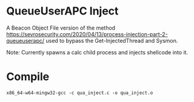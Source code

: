 # QueueUserAPC Inject

A Beacon Object File version of the method https://sevrosecurity.com/2020/04/13/process-injection-part-2-queueuserapc/ used to bypass the Get-InjectedThread and Sysmon.

Note: Currently spawns a calc child process and injects shellcode into it.



# Compile
`x86_64-w64-mingw32-gcc -c qua_inject.c -o qua_inject.o`
